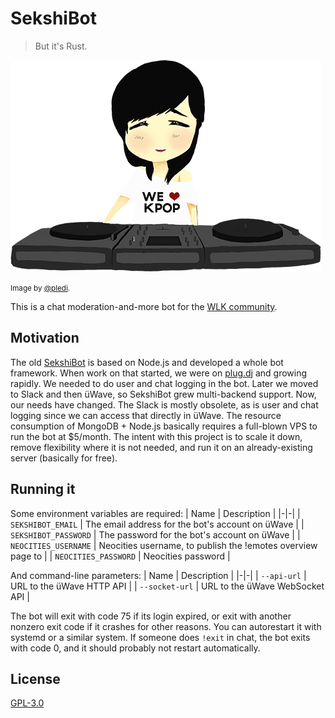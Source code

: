 # SekshiBot
> But it's Rust.

![SekshiBot](./assets/sekshibot.png)

<small>Image by [@pledi](https://github.com/pledi).</small>

This is a chat moderation-and-more bot for the [WLK community](https://wlk.yt).

## Motivation
The old [SekshiBot](https://github.com/welovekpop/sekshibot) is based on Node.js and developed a whole bot framework. When work on that started, we were on [plug.dj](https://plug.dj) and growing rapidly. We needed to do user and chat logging in the bot. Later we moved to Slack and then üWave, so SekshiBot grew multi-backend support. Now, our needs have changed. The Slack is mostly obsolete, as is user and chat logging since we can access that directly in üWave. The resource consumption of MongoDB + Node.js basically requires a full-blown VPS to run the bot at $5/month. The intent with this project is to scale it down, remove flexibility where it is not needed, and run it on an already-existing server (basically for free).

## Running it
Some environment variables are required:
| Name | Description |
|-|-|
| `SEKSHIBOT_EMAIL` | The email address for the bot's account on üWave |
| `SEKSHIBOT_PASSWORD` | The password for the bot's account on üWave |
| `NEOCITIES_USERNAME` | Neocities username, to publish the !emotes overview page to |
| `NEOCITIES_PASSWORD` | Neocities password |

And command-line parameters:
| Name | Description |
|-|-|
| `--api-url` | URL to the üWave HTTP API |
| `--socket-url` | URL to the üWave WebSocket API |

The bot will exit with code 75 if its login expired, or exit with another nonzero exit code if it crashes for other reasons.
You can autorestart it with systemd or a similar system. If someone does `!exit` in chat, the bot exits with code 0, and it should probably not restart automatically.

## License
[GPL-3.0](./LICENSE.md)
